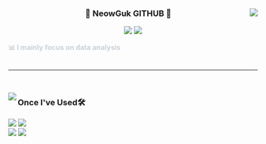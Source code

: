 <div align="center">

  <img align="right" src="https://github-readme-stats.vercel.app/api?username=neowguk&show_icons=true&theme=buefy&hide="/>

  ### 🐶 NeowGuk GITHUB 🐶 

 <a href="https://github.com/neowguk"><img src="https://hits.seeyoufarm.com/api/count/incr/badge.svg?url=https%3A%2F%2Fgithub.com%2Fneowguk&count_bg=%23000000&title_bg=%2000000&icon=github.svg&icon_color=%23E7E7E7&title=GitHub&edge_flat=false)"/></a> <a href="https://solved.ac/tkagh6a7ab"><img src="http://mazassumnida.wtf/api/mini/generate_badge?boj=tkagh6a7ab"/></a><br>

<div align="left">
    <div style="font-weight: bold; font-size: 14px; color: #c9d1d9;"> 📊 I mainly focus on data analysis </div> 
  </div>
<br />
 
 ---

<br />

<img align="left" src="https://github-readme-stats.vercel.app/api/top-langs/?username=neowguk&theme=buefy&exclude_repo=Computer-Science-Engineering&layout=compact&langs_count=10"/></a>

<div align="left">

### Once I've Used🛠️

<img src="https://img.shields.io/badge/Python-3776AB?style=for-the-badge&logo=Python&logoColor=white">
<img src="https://img.shields.io/badge/Github-181717?style=for-the-badge&logo=Github&logoColor=white">
<br />
<img src="https://img.shields.io/badge/Discord-5865F2?style=for-the-badge&logo=Discord&logoColor=white">
<img src="https://img.shields.io/badge/Swift-F05138?style=for-the-badge&logo=Swift&logoColor=white">

<div>
